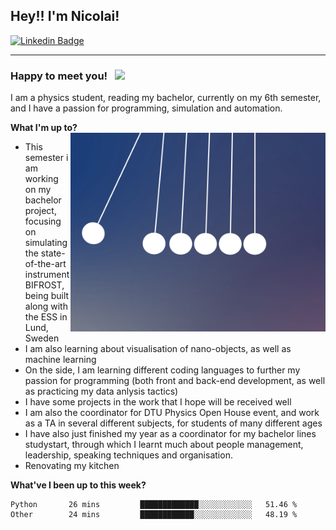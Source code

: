 ## Hey!! I'm Nicolai!

[![Linkedin Badge](https://img.shields.io/badge/-LinkedIn-0e76a8?style=flat-square&logo=Linkedin&logoColor=white)](https://www.linkedin.com/in/nicolai-amin-5156b9230/)

---
### Happy to meet you! &nbsp; ![](https://visitor-badge.glitch.me/badge?page_id=nicolai3008/nicolai3008)
I am a physics student, reading my bachelor, currently on my 6th semester, 
and I have a passion for programming, simulation and automation. 


**What I'm up to?**
<img align="right" alt="GIF" src="https://github.com/nicolai3008/nicolai3008/blob/main/gif.gif" width="408" height="318" />
- This semester i am working on my bachelor project, focusing on simulating the state-of-the-art instrument BIFROST, being built along with the ESS in Lund, Sweden
- I am also learning about visualisation of nano-objects, as well as machine learning
- On the side, I am learning different coding languages to further my passion for programming (both front and back-end development, as well as practicing my data anlysis tactics)
- I have some projects in the work that I hope will be received well
- I am also the coordinator for DTU Physics Open House event, and work as a TA in several different subjects, for students of many different ages
- I have also just finished my year as a coordinator for my bachelor lines studystart, through which I learnt much about people management, leadership, speaking techniques and organisation.
- Renovating my kitchen

**What've I been up to this week?** 

<!--START_SECTION:waka-->
```text
Python       26 mins         █████████████░░░░░░░░░░░░   51.46 % 
Other        24 mins         ████████████░░░░░░░░░░░░░   48.19 % 
```
<!--END_SECTION:waka-->
